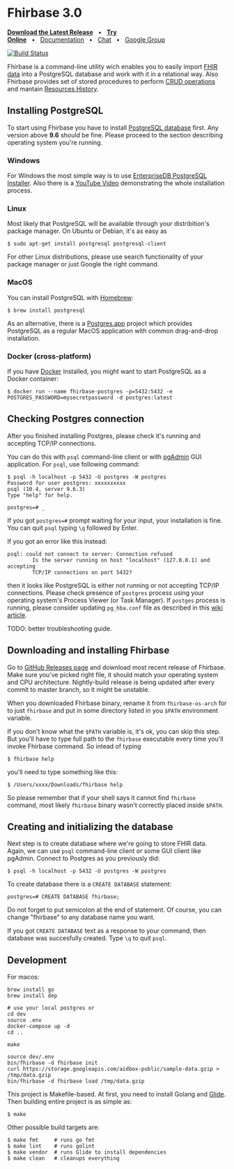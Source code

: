 # Fhirbase 3.0

**[Download the Latest Release](https://github.com/fhirbase/fhirbase/releases/tag/nightly-build)**&nbsp;&nbsp;&nbsp;•&nbsp;&nbsp;&nbsp;**[Try Online](https://fbdemo.aidbox.app/)**&nbsp;&nbsp;&nbsp;•&nbsp;&nbsp;&nbsp;[Documentation](https://fhirbase.gitbook.io/project/)&nbsp;&nbsp;&nbsp;•&nbsp;&nbsp;&nbsp;[Chat](https://chat.fhir.org/#narrow/stream/16-fhirbase)&nbsp;&nbsp;&nbsp;•&nbsp;&nbsp;&nbsp;[Google Group](https://groups.google.com/forum/#!forum/fhirbase)

[![Build Status](https://travis-ci.org/fhirbase/fhirbase.svg?branch=master)](https://travis-ci.org/fhirbase/fhirbase)

Fhirbase is a command-line utility wich enables you to easily import
[FHIR data](https://www.hl7.org/fhir/) into a PostgreSQL database and
work with it in a relational way. Also Fhirbase provides set of stored
procedures to perform [CRUD
operations](https://en.wikipedia.org/wiki/Create,_read,_update_and_delete)
and mantain [Resources
History](https://www.hl7.org/fhir/http.html#history).

## Installing PostgreSQL

To start using Fhirbase you have to install [PostgreSQL
database](https://www.postgresql.org/) first. Any version above
**9.6** should be fine.  Please proceed to the section describing
operating system you're running.

### Windows

For Windows the most simple way is to use [EnterpriseDB PostgreSQL
Installer](https://www.enterprisedb.com/downloads/postgres-postgresql-downloads). Also
there is a [YouTube
Video](https://www.youtube.com/watch?v=e1MwsT5FJRQ) demonstrating the
whole installation process.

### Linux

Most likely that PostgreSQL will be available through your
distribition's package manager. On Ubuntu or Debian, it's as easy as

    $ sudo apt-get install postgresql postgresql-client

For other Linux distributions, please use search functionality of your
package manager or just Google the right command.

### MacOS

You can install PostgreSQL with [Homebrew](https://brew.sh/):

    $ brew install postgresql

As an alternative, there is a [Postgres.app](https://postgresapp.com/)
project which provides PostgreSQL as a regular MacOS application with
common drag-and-drop installation.

### Docker (cross-platform)

If you have [Docker](https://www.docker.com/) installed, you might
want to start PostgreSQL as a Docker container:

    $ docker run --name fhirbase-postgres -p=5432:5432 -e POSTGRES_PASSWORD=mysecretpassword -d postgres:latest

## Checking Postgres connection

After you finished installing Postgres, please check it's running and
accepting TCP/IP connections.

You can do this with `psql` command-line client or with
[pgAdmin](https://www.pgadmin.org/) GUI application. For `psql`, use
following command:

```
$ psql -h localhost -p 5432 -U postgres -W postgres
Password for user postgres: xxxxxxxxxx
psql (10.4, server 9.6.3)
Type "help" for help.

postgres=# _
```

If you got `postgres=#` prompt waiting for your input, your
installation is fine. You can quit `psql` typing `\q` followed by
Enter.

If you got an error like this instead:

```
psql: could not connect to server: Connection refused
        Is the server running on host "localhost" (127.0.0.1) and accepting
        TCP/IP connections on port 5432?
```

then it looks like PostgreSQL is either not running or not accepting
TCP/IP connections. Please check presence of `postgres` process using
your operating system's Process Viewer (or Task Manager). If `postges`
process is running, please consider updating `pg_hba.conf` file as
described in this [wiki
article](https://wiki.postgresql.org/wiki/Client_Authentication).

TODO: better troubleshooting guide.

## Downloading and installing Fhirbase

Go to [GitHub Releases
page](https://github.com/fhirbase/fhirbase/releases) and download most
recent release of Fhirbase. Make sure you've picked right file, it
should match your operating system and CPU architecture. Nightly-build
release is being updated after every commit to master branch, so it
might be unstable.

When you downloaded Fhirbase binary, rename it from `fhirbase-os-arch`
for to just `fhirbase` and put in some directory listed in you `$PATH`
environment variable.

If you don't know what the `$PATH` variable is, it's ok, you can skip
this step. But you'll have to type full path to the `fhirbase`
executable every time you'll invoke Fhirbase command. So intead of typing

    $ fhirbase help

you'll need to type something like this:

    $ /Users/xxxx/Downloads/fhirbase help

So please remember that if your shell says it cannot find `fhirbase`
command, most likely `fhirbase` binary wasn't correctly placed inside
`$PATH`.

## Creating and initializing the database

Next step is to create database where we're going to store FHIR
data. Again, we can use `psql` command-line client or some GUI client
like pgAdmin. Connect to Postgres as you previously did:

```
$ psql -h localhost -p 5432 -U postgres -W postgres
```

To create database there is a `CREATE DATABASE` statement:

```
postgres=# CREATE DATABASE fhirbase;
```

Do not forget to put semicolon at the end of statement. Of course, you
can change "fhirbase" to any database name you want.

If you got `CREATE DATABASE` text as a response to your command, then
database was succesfully created. Type `\q` to quit `psql`.

## Development

For macos:

```
brew install go
brew install dep

# use your local postgres or
cd dev
source .env
docker-compose up -d
cd ..

make

source dev/.env
bin/fhirbase -d fhirbase init
curl https://storage.googleapis.com/aidbox-public/sample-data.gzip > /tmp/data.gzip
bin/fhirbase -d fhirbase load /tmp/data.gzip

```

This project is Makefile-based. At first, you need to install Golang
and [Glide](https://github.com/Masterminds/glide). Then building entire project is as simple as:

    $ make

Other possible build targets are:

    $ make fmt     # runs go fmt
    $ make lint    # runs golint
    $ make vendor  # runs Glide to install dependencies
    $ make clean   # cleanups everything
